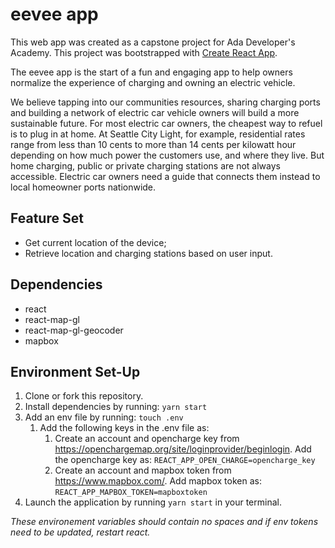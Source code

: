 
# eevee app
This web app was created as a capstone project for Ada Developer's Academy. This project was bootstrapped with [Create React App](https://github.com/facebook/create-react-app).

The eevee app is the start of a fun and engaging app to help owners normalize the experience of charging and owning an electric vehicle.

We believe tapping into our communities resources, sharing charging ports and building a network of electric car vehicle owners will build a more sustainable future. For most electric car owners, the cheapest way to refuel is to plug in at home. At Seattle City Light, for example, residential rates range from less than 10 cents to more than 14 cents per kilowatt hour depending on how much power the customers use, and where they live. But home charging, public or private charging stations are not always accessible. Electric car owners need a guide that connects them instead to local homeowner ports nationwide.

## Feature Set
- Get current location of the device;
- Retrieve location and charging stations based on user input.

## Dependencies
- react
- react-map-gl
- react-map-gl-geocoder
- mapbox

## Environment Set-Up

1. Clone or fork this repository.
2. Install dependencies by running: ```yarn start```
3. Add an env file by running: ```touch .env```
   1. Add the following keys in the .env file as:
      1. Create an account and opencharge key from https://openchargemap.org/site/loginprovider/beginlogin. Add the opencharge key as: ```REACT_APP_OPEN_CHARGE=opencharge_key```
      2. Create an account and mapbox token from https://www.mapbox.com/. Add mapbox token as: ```REACT_APP_MAPBOX_TOKEN=mapboxtoken```
4. Launch the application by running ```yarn start``` in your terminal.

*These environement variables should contain no spaces and if env tokens need to be updated, restart react.*